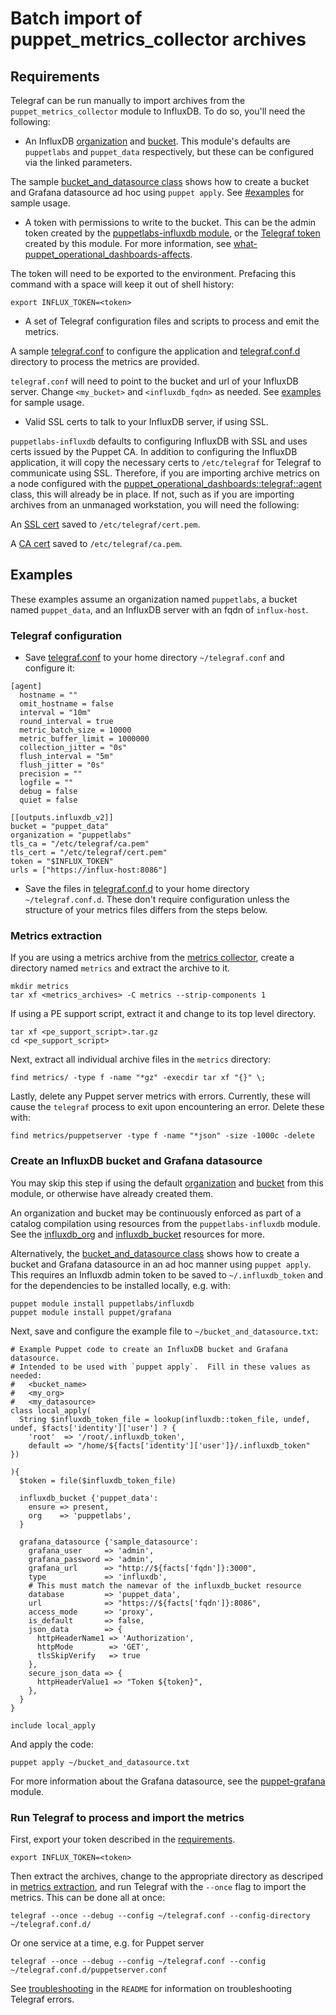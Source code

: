 # Batch import of puppet_metrics_collector archives

## Requirements

Telegraf can be run manually to import archives from the `puppet_metrics_collector` module to InfluxDB.  To do so, you'll need the following:

* An InfluxDB [organization](https://github.com/puppetlabs/puppet_operational_dashboards/blob/main/REFERENCE.md#initial_org) and [bucket](https://github.com/puppetlabs/puppet_operational_dashboards/blob/main/REFERENCE.md#initial_bucket).  This module's defaults are `puppetlabs` and `puppet_data` respectively, but these can be configured via the linked parameters.

The sample [bucket_and_datasource class](https://github.com/puppetlabs/puppet_operational_dashboards/blob/main/examples/bucket_and_datasource.txt) shows how to create a bucket and Grafana datasource ad hoc using `puppet apply`.  See [#examples](#examples) for sample usage.

* A token with permissions to write to the bucket. This can be the admin token created by the [puppetlabs-influxdb module](https://github.com/puppetlabs/influxdb/blob/main/REFERENCE.md#token_file), or the [Telegraf token](https://github.com/puppetlabs/puppet_operational_dashboards/blob/main/REFERENCE.md#telegraf_token_name) created by this module.  For more information, see [what-puppet_operational_dashboards-affects](https://github.com/puppetlabs/puppet_operational_dashboards/blob/main/README.md#what-puppet_operational_dashboards-affects).

The token will need to be exported to the environment.  Prefacing this command with a space will keep it out of shell history:

```
export INFLUX_TOKEN=<token>
```

* A set of Telegraf configuration files and scripts to process and emit the metrics.

A sample [telegraf.conf](https://github.com/puppetlabs/puppet_operational_dashboards/tree/main/examples/telegraf.conf) to configure the application and [telegraf.conf.d](https://github.com/puppetlabs/puppet_operational_dashboards/tree/main/examples/telegraf.conf.d) directory to process the metrics are provided.

`telegraf.conf` will need to point to the bucket and url of your InfluxDB server.  Change `<my_bucket>` and `<influxdb_fqdn>` as needed.  See [examples](#examples) for sample usage.

* Valid SSL certs to talk to your InfluxDB server, if using SSL.

`puppetlabs-influxdb` defaults to configuring InfluxDB with SSL and uses certs issued by the Puppet CA.  In addition to configuring the InfluxDB application, it will copy the necessary certs to `/etc/telegraf` for Telegraf to communicate using SSL.  Therefore, if you are importing archive metrics on a node configured with the [puppet_operational_dashboards::telegraf::agent](https://github.com/puppetlabs/puppet_operational_dashboards/blob/main/REFERENCE.md#puppet_operational_dashboardstelegrafagent) class, this will already be in place.  If not, such as if you are importing archives from an unmanaged workstation, you will need the following:

An [SSL cert](https://github.com/puppetlabs/influxdb/blob/main/REFERENCE.md#ssl_cert_file) saved to `/etc/telegraf/cert.pem`.

A [CA cert](https://github.com/puppetlabs/influxdb/blob/main/REFERENCE.md#ssl_ca_file) saved to `/etc/telegraf/ca.pem`.


## Examples

These examples assume an organization named `puppetlabs`, a bucket named `puppet_data`, and an InfluxDB server with an fqdn of `influx-host`.

### Telegraf configuration

* Save [telegraf.conf](https://github.com/puppetlabs/puppet_operational_dashboards/tree/main/examples/telegraf.conf) to your home directory `~/telegraf.conf` and configure it:

```
[agent]
  hostname = ""
  omit_hostname = false
  interval = "10m"
  round_interval = true
  metric_batch_size = 10000
  metric_buffer_limit = 1000000
  collection_jitter = "0s"
  flush_interval = "5m"
  flush_jitter = "0s"
  precision = ""
  logfile = ""
  debug = false
  quiet = false

[[outputs.influxdb_v2]]
bucket = "puppet_data"
organization = "puppetlabs"
tls_ca = "/etc/telegraf/ca.pem"
tls_cert = "/etc/telegraf/cert.pem"
token = "$INFLUX_TOKEN"
urls = ["https://influx-host:8086"]
```

* Save the files in [telegraf.conf.d](https://github.com/puppetlabs/puppet_operational_dashboards/tree/main/examples/telegraf.conf.d) to your home directory `~/telegraf.conf.d`.  These don't require configuration unless the structure of your metrics files differs from the steps below.

### Metrics extraction

If you are using a metrics archive from the [metrics collector](https://github.com/puppetlabs/puppetlabs-puppet_metrics_collector/#sharing-metrics-data), create a directory named `metrics` and extract the archive to it.

```
mkdir metrics
tar xf <metrics_archives> -C metrics --strip-components 1
```

If using a PE support script, extract it and change to its top level directory.

```
tar xf <pe_support_script>.tar.gz
cd <pe_support_script>
```

Next, extract all individual archive files in the `metrics` directory:

```
find metrics/ -type f -name "*gz" -execdir tar xf "{}" \;
```

Lastly, delete any Puppet server metrics with errors. Currently, these will cause the `telegraf` process to exit upon encountering an error.  Delete these with:
```
find metrics/puppetserver -type f -name "*json" -size -1000c -delete
```

### Create an InfluxDB bucket and Grafana datasource

You may skip this step if using the default [organization](https://github.com/puppetlabs/puppet_operational_dashboards/blob/main/REFERENCE.md#initial_org) and [bucket](https://github.com/puppetlabs/puppet_operational_dashboards/blob/main/REFERENCE.md#initial_bucket) from this module, or otherwise have already created them.

An organization and bucket may be continuously enforced as part of a catalog compilation using resources from the `puppetlabs-influxdb` module.  See the [influxdb_org](https://github.com/puppetlabs/influxdb/blob/main/REFERENCE.md#influxdb_org) and [influxdb_bucket](https://github.com/puppetlabs/influxdb/blob/main/REFERENCE.md#influxdb_bucket) resources for more.

Alternatively, the [bucket_and_datasource class](https://github.com/puppetlabs/puppet_operational_dashboards/blob/main/examples/bucket_and_datasource.txt) shows how to create a bucket and Grafana datasource in an ad hoc manner using `puppet apply`.  This requires an Influxdb admin token to be saved to `~/.influxdb_token` and for the dependencies to be installed locally, e.g. with:

```
puppet module install puppetlabs/influxdb
puppet module install puppet/grafana
```

Next, save and configure the example file to `~/bucket_and_datasource.txt`:

```
# Example Puppet code to create an InfluxDB bucket and Grafana datasource.
# Intended to be used with `puppet apply`.  Fill in these values as needed:
#   <bucket_name>
#   <my_org>
#   <my_datasource>
class local_apply(
  String $influxdb_token_file = lookup(influxdb::token_file, undef, undef, $facts['identity']['user'] ? {
    'root'  => '/root/.influxdb_token',
    default => "/home/${facts['identity']['user']}/.influxdb_token"
})

){
  $token = file($influxdb_token_file)

  influxdb_bucket {'puppet_data':
    ensure => present,
    org    => 'puppetlabs',
  }

  grafana_datasource {'sample_datasource':
    grafana_user     => 'admin',
    grafana_password => 'admin',
    grafana_url      => "http://${facts['fqdn']}:3000",
    type             => 'influxdb',
    # This must match the namevar of the influxdb_bucket resource
    database         => 'puppet_data',
    url              => "https://${facts['fqdn']}:8086",
    access_mode      => 'proxy',
    is_default       => false,
    json_data        => {
      httpHeaderName1 => 'Authorization',
      httpMode        => 'GET',
      tlsSkipVerify   => true
    },
    secure_json_data => {
      httpHeaderValue1 => "Token ${token}",
    },
  }
}

include local_apply
```

And apply the code:

```
puppet apply ~/bucket_and_datasource.txt
```

For more information about the Grafana datasource, see the [puppet-grafana](https://github.com/voxpupuli/puppet-grafana/blob/master/REFERENCE.md#grafana_datasource) module.

### Run Telegraf to process and import the metrics

First, export your token described in the [requirements](#requirements).
```
export INFLUX_TOKEN=<token>
```
Then extract the archives, change to the appropriate directory as descriped in [metrics extraction](#metrics-extraction), and run Telegraf with the `--once` flag to import the metrics.  This can be done all at once:
```
telegraf --once --debug --config ~/telegraf.conf --config-directory ~/telegraf.conf.d/
```

Or one service at a time, e.g. for Puppet server
```
telegraf --once --debug --config ~/telegraf.conf --config ~/telegraf.conf.d/puppetserver.conf
```

See [troubleshooting](https://github.com/puppetlabs/puppet_operational_dashboards#troubleshooting) in the `README` for information on troubleshooting Telegraf errors.

